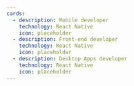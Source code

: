 ```yaml
---
cards:
  - description: Mobile developer
    technology: React Native
    icon: placeholder
  - description: Front-end developer
    technology: React Native
    icon: placeholder
  - description: Desktop Apps developer
    technology: React Native
    icon: placeholder
---
```

